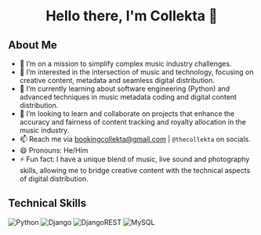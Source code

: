 <!-- -->
<h1 align="center">
Hello there, I'm Collekta 👋
</h1>

## About Me

- 🔭 I’m on a mission to simplify complex music industry challenges.
- 👀 I’m interested in the intersection of music and technology, focusing on creative content, metadata and seamless digital distribution.
- 🌱 I’m currently learning about software engineering (Python) and advanced techniques in music metadata coding and digital content distribution.
- 💞️ I’m looking to learn and collaborate on projects that enhance the accuracy and fairness of content tracking and royalty allocation in the music industry.
- 📫 Reach me via <bookingcollekta@gmail.com> | `@thecollekta` on socials.
- 😄 Pronouns: He/Him
- ⚡ Fun fact: I have a unique blend of music, live sound and photography skills, allowing me to bridge creative content with the technical aspects of digital distribution.

## Technical Skills

![Python](https://img.shields.io/badge/python-3670A0?style=for-the-badge&logo=python&logoColor=ffdd54)
![Django](https://img.shields.io/badge/django-%23092E20.svg?style=for-the-badge&logo=django&logoColor=white)
![DjangoREST](https://img.shields.io/badge/DJANGO-REST-ff1709?style=for-the-badge&logo=django&logoColor=white&color=ff1709&labelColor=gray)
![MySQL](https://img.shields.io/badge/mysql-%2300f.svg?style=for-the-badge&logo=mysql&logoColor=white)

<!---
Collekta/Collekta is a ✨ special ✨ repository because its `README.md` (this file) appears on your GitHub profile.
You can click the Preview link to take a look at your changes.
--->
